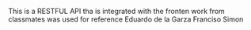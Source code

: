 This is a RESTFUL API tha is integrated with the fronten
work from classmates was used for reference
Eduardo de la Garza 
Franciso Simon

